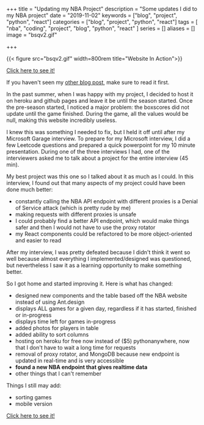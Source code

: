 +++
title = "Updating my NBA Project"
description = "Some updates I did to my NBA project"
date = "2019-11-02"
keywords = ["blog", "project", "python", "react"]
categories = ["blog", "project", "python", "react"]
tags = [
 "nba",
 "coding",
 "project",
 "blog", "python", "react"
]
series = []
aliases = []
image = "bsqv2.gif"

+++

{{< figure src="bsqv2.gif" width=800rem title="Website In Action">}}

[Click here to see it!](https://vandyliu.com/boxscorequick)

If you haven't seen my [other blog post](../full-stack-nba-project), make sure to read it first.

In the past summer, when I was happy with my project, I decided to host it on heroku and github pages and leave it be until the season started. Once the pre-season started, I noticed a major problem: the boxscores did not update until the game finished. During the game, all the values would be null, making this website incredibly useless.

I knew this was something I needed to fix, but I held it off until after my Microsoft Garage interview. To prepare for my Microsoft interview, I did a few Leetcode questions and prepared a quick powerpoint for my 10 minute presentation. During one of the three interviews I had, one of the interviewers asked me to talk about a project for the entire interview (45 min).

My best project was this one so I talked about it as much as I could. In this interview, I found out that many aspects of my project could have been done much better:
- constantly calling the NBA API endpoint with different proxies is a Denial of Service attack (which is pretty rude by me)
- making requests with different proxies is unsafe
- I could probably find a better API endpoint, which would make things safer and then I would not have to use the proxy rotator
- my React components could be refactored to be more object-oriented and easier to read

After my interview, I was pretty defeated because I didn't think it went so well because almost everything I implemented/designed was questioned, but nevertheless I saw it as a learning opportunity to make something better.

So I got home and started improving it. Here is what has changed:
- designed new components and the table based off the NBA website instead of using Ant.design
- displays ALL games for a given day, regardless if it has started, finished or in-progress
- displays time left for games in-progress
- added photos for players in table
- added ability to sort columns
- hosting on heroku for free now instead of ($5) pythonanywhere, now that I don't have to wait a long time for requests
- removal of proxy rotator, and MongoDB because new endpoint is updated in real-time and is very accessible
- **found a new NBA endpoint that gives realtime data**
- other things that I can't remember

Things I still may add:
- sorting games
- mobile version

[Click here to see it!](https://vandyliu.com/boxscorequick)